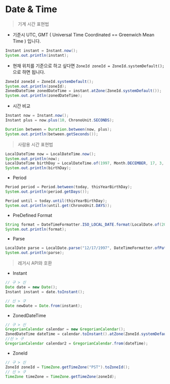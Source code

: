 # Date & Time

> 기계 시간 표현법
- 기준시 UTC, GMT ( Universal Time Coordinated == Greenwich Mean Time ) 입니다.
```java
Instant instant = Instant.now();
System.out.println(instant); 
```
- 현재 위치를 기준으로 하고 싶다면 `ZoneId zoneId = ZoneId.systemDefault();`으로 하면 됩니다. 
```java
ZoneId zoneId = ZoneId.systemDefault();
System.out.println(zoneId);
ZonedDateTime zonedDateTime = instant.atZone(ZoneId.systemDefault());
System.out.println(zonedDateTime);
```
- 시간 비교
```java
Instant now = Instant.now();
Instant plus = now.plus(10, ChronoUnit.SECONDS);

Duration between = Duration.between(now, plus);
System.out.println(between.getSeconds());
```

> 사람용 시간 표현법 

```java
LocalDateTime now = LocalDateTime.now();
System.out.println(now);
LocalDateTime birthDay = LocalDateTime.of(1997, Month.DECEMBER, 17, 3, 15, 0);
System.out.println(birthDay);
```

- Period
```java
Period period = Period.between(today, thisYearBirthDay);
System.out.println(period.getDays());

Period until = today.until(thisYearBirthDay);
System.out.println(until.get(ChronoUnit.DAYS));
```

- PreDefined Format
```java
String format = DateTimeFormatter.ISO_LOCAL_DATE.format(LocalDate.of(2018, 3, 9));
System.out.println(format);
```

- Parse
```java
LocalDate parse = LocalDate.parse("12/17/1997", DateTimeFormatter.ofPattern("MM/dd/yyyy"));
System.out.println(parse);
```

> 레거시 API와 호환

- Instant
```java
// 구 > 신
Date date = new Date();
Instant instant = date.toInstant();

// 신 > 구
Date newDate = Date.from(instant);
```

- ZonedDateTime
```java
// 구 > 신
GregorianCalendar calendar = new GregorianCalendar();
ZonedDateTime dateTime = calendar.toInstant().atZone(ZoneId.systemDefault());
//신 > 구
GregorianCalendar calendar2 = GregorianCalendar.from(dateTime);
```

- ZoneId
```java
// 구 > 신
ZoneId zoneId = TimeZone.getTimeZone("PST").toZoneId();
// 신 > 구
TimeZone timeZone = TimeZone.getTimeZone(zoneId);
```
